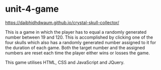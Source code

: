 # unit-4-game

https://daibhidhdwaum.github.io/crystal-skull-collector/

This is a game in which the player has to equal a randomly generated number between 19 and 120. This is accomplished by clicking one of the four skulls which also has a randomly generated number assigned to it for the duration of each game. Both the target number and the assigned numbers are reset each time the player either wins or losses the game.

This game utilises HTML, CSS and JavaScript and JQuery.
